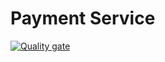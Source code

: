 # Payment Service

[![Quality gate](https://sonarcloud.io/api/project_badges/quality_gate?project=Tech-Challenge-18-Burguers_payment-service)](https://sonarcloud.io/summary/new_code?id=Tech-Challenge-18-Burguers_payment-service)